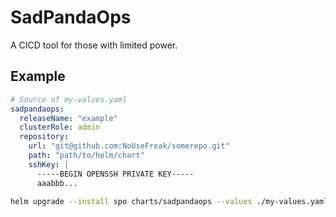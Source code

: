 # SadPandaOps

A CICD tool for those with limited power.

## Example

```yaml
# Source of my-values.yaml
sadpandaops:
  releaseName: "example"
  clusterRole: admin
  repository:
    url: "git@github.com:NoUseFreak/somerepo.git"
    path: "path/to/helm/chart"
    sshKey: |
      -----BEGIN OPENSSH PRIVATE KEY-----
      aaabbb...
```


```bash
helm upgrade --install spo charts/sadpandaops --values ./my-values.yaml
```
